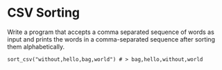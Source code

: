 # CSV Sorting

Write a program that accepts a comma separated sequence of words as input and prints the words in a comma-separated sequence after sorting them alphabetically.

```
sort_csv("without,hello,bag,world") # > bag,hello,without,world
```
